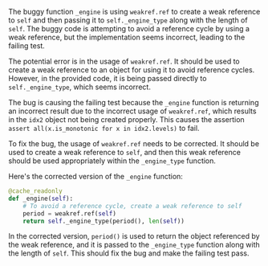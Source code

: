 The buggy function `_engine` is using `weakref.ref` to create a weak reference to `self` and then passing it to `self._engine_type` along with the length of `self`. The buggy code is attempting to avoid a reference cycle by using a weak reference, but the implementation seems incorrect, leading to the failing test.

The potential error is in the usage of `weakref.ref`. It should be used to create a weak reference to an object for using it to avoid reference cycles. However, in the provided code, it is being passed directly to `self._engine_type`, which seems incorrect.

The bug is causing the failing test because the `_engine` function is returning an incorrect result due to the incorrect usage of `weakref.ref`, which results in the `idx2` object not being created properly. This causes the assertion `assert all(x.is_monotonic for x in idx2.levels)` to fail.

To fix the bug, the usage of `weakref.ref` needs to be corrected. It should be used to create a weak reference to `self`, and then this weak reference should be used appropriately within the `_engine_type` function.

Here's the corrected version of the `_engine` function:

```python
@cache_readonly
def _engine(self):
    # To avoid a reference cycle, create a weak reference to self
    period = weakref.ref(self)
    return self._engine_type(period(), len(self))
```

In the corrected version, `period()` is used to return the object referenced by the weak reference, and it is passed to the `_engine_type` function along with the length of `self`. This should fix the bug and make the failing test pass.